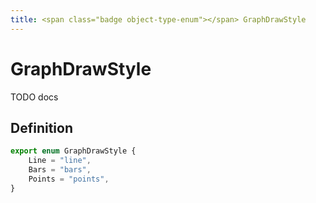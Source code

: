 ```yaml
---
title: <span class="badge object-type-enum"></span> GraphDrawStyle
---
```

# <span class="badge object-type-enum"></span> GraphDrawStyle

TODO docs

## Definition

```typescript
export enum GraphDrawStyle {
	Line = "line",
	Bars = "bars",
	Points = "points",
}

```
